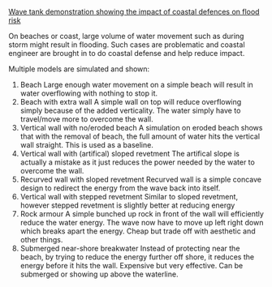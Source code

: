
[Wave tank demonstration showing the impact of coastal defences on flood risk](https://youtu.be/3yNoy4H2Z-o)

On beaches or coast, large volume of water movement such as during storm might result in flooding.
Such cases are problematic and coastal engineer are brought in to do coastal defense and help reduce impact.

Multiple models are simulated and shown:

1. Beach
Large enough water movement on a simple beach will result in water overflowing with nothing to stop it.
1. Beach with extra wall
A simple wall on top will reduce overflowing simply because of the added verticality.
The water simply have to travel/move more to overcome the wall.
1. Vertical wall with no/eroded beach
A simulation on eroded beach shows that with the removal of beach, the full amount of water hits the vertical wall straight.
This is used as a baseline.
1. Vertical wall with (artifical) sloped revetment
The artifical slope is actually a mistake as it just reduces the power needed by the water to overcome the wall.
1. Recurved wall with sloped revetment
Recurved wall is a simple concave design to redirect the energy from the wave back into itself.
1. Vertical wall with stepped revetment
Similar to sloped revetment, however stepped revetment is slightly better at reducing energy
1. Rock armour
A simple bunched up rock in front of the wall will efficiently reduce the water energy.
The wave now have to move up left right down which breaks apart the energy.
Cheap but trade off with aesthetic and other things.
1. Submerged near-shore breakwater
Instead of protecting near the beach, by trying to reduce the energy further off shore, it reduces the energy before it hits the wall.
Expensive but very effective.
Can be submerged or showing up above the waterline.
